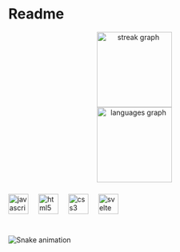 # Readme

<div align="center">
  <img src="https://streak-stats.demolab.com?user=RosaesSouza&locale=pt-br&mode=daily&theme=gruvbox&hide_border=true&border_radius=5&date_format=M%20j%5B,%20Y%5D&order=3" height="150" alt="streak graph" /> <br>
  <img src="https://github-readme-stats.vercel.app/api/top-langs?username=RosaesSouza&locale=pt-br&hide_title=false&layout=compact&card_width=320&langs_count=5&theme=gruvbox&hide_border=true&order=2" height="150" alt="languages graph"  />
</div>

###

<div align="left">
  <img src="https://cdn.jsdelivr.net/gh/devicons/devicon/icons/javascript/javascript-original.svg" height="40" alt="javascript logo"  />
  <img width="12" />
  <img src="https://cdn.jsdelivr.net/gh/devicons/devicon/icons/html5/html5-original.svg" height="40" alt="html5 logo"  />
  <img width="12" />
  <img src="https://cdn.jsdelivr.net/gh/devicons/devicon/icons/css3/css3-original.svg" height="40" alt="css3 logo"  />
  <img width="12" />
  <img src="https://cdn.jsdelivr.net/gh/devicons/devicon/icons/svelte/svelte-original.svg" height="40" alt="svelte logo"  />
</div>

###

<br clear="both">

<img src="![Snake animation](https://raw.githubusercontent.com/RosaesSouza/Readme/output/dist/snake.svg)" alt="Snake animation" />

###

